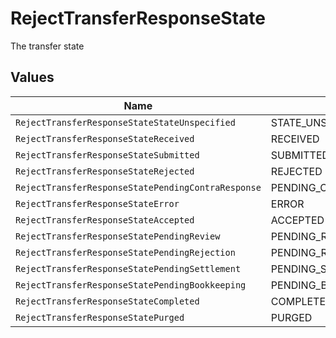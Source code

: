 # RejectTransferResponseState

The transfer state


## Values

| Name                                               | Value                                              |
| -------------------------------------------------- | -------------------------------------------------- |
| `RejectTransferResponseStateStateUnspecified`      | STATE_UNSPECIFIED                                  |
| `RejectTransferResponseStateReceived`              | RECEIVED                                           |
| `RejectTransferResponseStateSubmitted`             | SUBMITTED                                          |
| `RejectTransferResponseStateRejected`              | REJECTED                                           |
| `RejectTransferResponseStatePendingContraResponse` | PENDING_CONTRA_RESPONSE                            |
| `RejectTransferResponseStateError`                 | ERROR                                              |
| `RejectTransferResponseStateAccepted`              | ACCEPTED                                           |
| `RejectTransferResponseStatePendingReview`         | PENDING_REVIEW                                     |
| `RejectTransferResponseStatePendingRejection`      | PENDING_REJECTION                                  |
| `RejectTransferResponseStatePendingSettlement`     | PENDING_SETTLEMENT                                 |
| `RejectTransferResponseStatePendingBookkeeping`    | PENDING_BOOKKEEPING                                |
| `RejectTransferResponseStateCompleted`             | COMPLETED                                          |
| `RejectTransferResponseStatePurged`                | PURGED                                             |